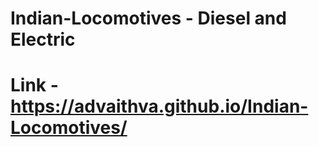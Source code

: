 # Indian-Locomotives - Diesel and Electric   
# Link - https://advaithva.github.io/Indian-Locomotives/        
 
